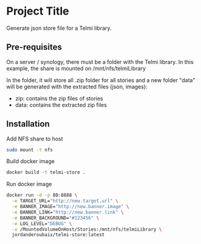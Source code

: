 # Project Title

Generate json store file for a Telmi library.

## Pre-requisites
On a server / synology, there must be a folder with the Telmi library.
In this example, the share is mounted on /mnt/nfs/telmiLibrary

In the folder, it will store all .zip folder for all stories and a new folder "data" will be generated with the extracted files (json, images):
- zip: contains the zip files of stories
- data: contains the extracted zip files

## Installation

Add NFS share to host

```bash
sudo mount -t nfs
```

Build docker image

```bash
docker build -t telmi-store .
```

Run docker image

```bash
docker run -d -p 80:8888 \
  -e TARGET_URL="http://new.target.url" \
  -e BANNER_IMAGE="http://new.banner.image" \
  -e BANNER_LINK="http://new.banner.link" \
  -e BANNER_BACKGROUND="#123456" \
  -e LOG_LEVEL="DEBUG" \
  -v /MountedVolumeOnHost/Stories:/mnt/nfs/telmiLibrary \
  jordanderoubaix/telmi-store:latest
```
